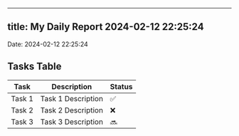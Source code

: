 
---
title: My Daily Report 2024-02-12 22:25:24
---

Date: 2024-02-12 22:25:24

## Tasks Table

| Task | Description | Status |
|------|-------------|--------|
| Task 1 | Task 1 Description | ✅ |
| Task 2 | Task 2 Description | ❌ |
| Task 3 | Task 3 Description | 🔜 |
